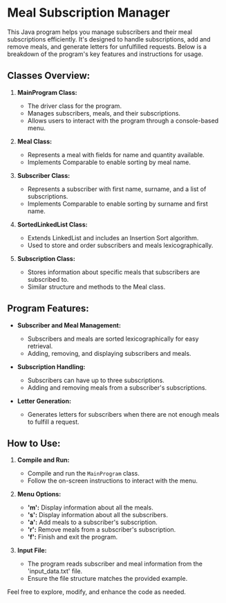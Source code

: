 # Meal Subscription Manager

This Java program helps you manage subscribers and their meal subscriptions efficiently. It's designed to handle subscriptions, add and remove meals, and generate letters for unfulfilled requests. Below is a breakdown of the program's key features and instructions for usage.

## Classes Overview:

1. **MainProgram Class:**
   - The driver class for the program.
   - Manages subscribers, meals, and their subscriptions.
   - Allows users to interact with the program through a console-based menu.

2. **Meal Class:**
   - Represents a meal with fields for name and quantity available.
   - Implements Comparable to enable sorting by meal name.

3. **Subscriber Class:**
   - Represents a subscriber with first name, surname, and a list of subscriptions.
   - Implements Comparable to enable sorting by surname and first name.

4. **SortedLinkedList Class:**
   - Extends LinkedList and includes an Insertion Sort algorithm.
   - Used to store and order subscribers and meals lexicographically.

5. **Subscription Class:**
   - Stores information about specific meals that subscribers are subscribed to.
   - Similar structure and methods to the Meal class.

## Program Features:

- **Subscriber and Meal Management:**
  - Subscribers and meals are sorted lexicographically for easy retrieval.
  - Adding, removing, and displaying subscribers and meals.

- **Subscription Handling:**
  - Subscribers can have up to three subscriptions.
  - Adding and removing meals from a subscriber's subscriptions.

- **Letter Generation:**
  - Generates letters for subscribers when there are not enough meals to fulfill a request.

## How to Use:

1. **Compile and Run:**
   - Compile and run the `MainProgram` class.
   - Follow the on-screen instructions to interact with the menu.

2. **Menu Options:**
   - **'m':** Display information about all the meals.
   - **'s':** Display information about all the subscribers.
   - **'a':** Add meals to a subscriber's subscription.
   - **'r':** Remove meals from a subscriber's subscription.
   - **'f':** Finish and exit the program.

3. **Input File:**
   - The program reads subscriber and meal information from the 'input_data.txt' file.
   - Ensure the file structure matches the provided example.

Feel free to explore, modify, and enhance the code as needed.
